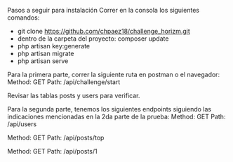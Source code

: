 Pasos a seguir para instalación
Correr en la consola los siguientes comandos:
- git clone https://github.com/chpaez18/challenge_horizm.git
- dentro de la carpeta del proyecto: composer update
- php artisan key:generate
- php artisan migrate
- php artisan serve

Para la primera parte, correr la siguiente ruta en postman o el navegador:
Method: GET
Path: /api/challenge/start

Revisar las tablas posts y users para verificar.

Para la segunda parte, tenemos los siguientes endpoints siguiendo las indicaciones mencionadas en la 2da parte de la prueba:
Method: GET
Path: /api/users

Method: GET
Path: /api/posts/top

Method: GET
Path: /api/posts/1
